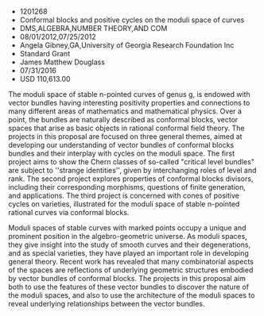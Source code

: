 
* 1201268
* Conformal blocks and positive cycles on the moduli space of curves
* DMS,ALGEBRA,NUMBER THEORY,AND COM
* 08/01/2012,07/25/2012
* Angela Gibney,GA,University of Georgia Research Foundation Inc
* Standard Grant
* James Matthew Douglass
* 07/31/2016
* USD 110,613.00

The moduli space of stable n-pointed curves of genus g, is endowed with vector
bundles having interesting positivity properties and connections to many
different areas of mathematics and mathematical physics. Over a point, the
bundles are naturally described as conformal blocks, vector spaces that arise as
basic objects in rational conformal field theory. The projects in this proposal
are focused on three general themes, aimed at developing our understanding of
vector bundles of conformal blocks bundles and their interplay with cycles on
the moduli space. The first project aims to show the Chern classes of so-called
"critical level bundles" are subject to ''strange identities'', given by
interchanging roles of level and rank. The second project explores properties of
conformal blocks divisors, including their corresponding morphisms, questions of
finite generation, and applications. The third project is concerned with cones
of positive cycles on varieties, illustrated for the moduli space of stable
n-pointed rational curves via conformal blocks.

Moduli spaces of stable curves with marked points occupy a unique and prominent
position in the algebro-geometric universe. As moduli spaces, they give insight
into the study of smooth curves and their degenerations, and as special
varieties, they have played an important role in developing general theory.
Recent work has revealed that many combinatorial aspects of the spaces are
reflections of underlying geometric structures embodied by vector bundles of
conformal blocks. The projects in this proposal aim both to use the features of
these vector bundles to discover the nature of the moduli spaces, and also to
use the architecture of the moduli spaces to reveal underlying relationships
between the vector bundles.
